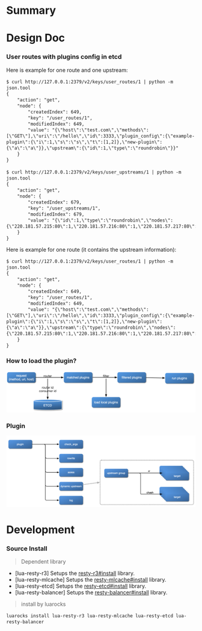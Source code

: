 # Summary

# Design Doc

### User routes with plugins config in etcd

Here is example for one route and one upstream:

```shell
$ curl http://127.0.0.1:2379/v2/keys/user_routes/1 | python -m json.tool
{
    "action": "get",
    "node": {
        "createdIndex": 649,
        "key": "/user_routes/1",
        "modifiedIndex": 649,
        "value": "{\"host\":\"test.com\",\"methods\":[\"GET\"],\"uri\":\"/hello\",\"id\":3333,\"plugin_config\":{\"example-plugin\":{\"i\":1,\"s\":\"s\",\"t\":[1,2]},\"new-plugin\":{\"a\":\"a\"}},\"upstream\":{\"id\":1,\"type\":\"roundrobin\"}}"
    }
}

$ curl http://127.0.0.1:2379/v2/keys/user_upstreams/1 | python -m json.tool
{
    "action": "get",
    "node": {
        "createdIndex": 679,
        "key": "/user_upstreams/1",
        "modifiedIndex": 679,
        "value": "{\"id\":1,\"type\":\"roundrobin\",\"nodes\":{\"220.181.57.215:80\":1,\"220.181.57.216:80\":1,\"220.181.57.217:80\":1}}"
    }
}
```

Here is example for one route (it contains the upstream information):

```
$ curl http://127.0.0.1:2379/v2/keys/user_routes/1 | python -m json.tool
{
    "action": "get",
    "node": {
        "createdIndex": 649,
        "key": "/user_routes/1",
        "modifiedIndex": 649,
        "value": "{\"host\":\"test.com\",\"methods\":[\"GET\"],\"uri\":\"/hello\",\"id\":3333,\"plugin_config\":{\"example-plugin\":{\"i\":1,\"s\":\"s\",\"t\":[1,2]},\"new-plugin\":{\"a\":\"a\"}},\"upstream\":{\"type\":\"roundrobin\",\"nodes\":{\"220.181.57.215:80\":1,\"220.181.57.216:80\":1,\"220.181.57.217:80\":1}}}"
    }
}
```

### How to load the plugin?

![](doc/flow-load-plugin.png)

### Plugin

![](doc/flow-plugin-internal.png)


# Development

### Source Install

> Dependent library

* [lua-resty-r3] Setups the [resty-r3#install](https://github.com/iresty/lua-resty-r3#install) library.
* [lua-resty-mlcache] Setups the [resty-mlcache#install](https://github.com/iresty/lua-resty-mlcache#installation) library.
* [lua-resty-etcd] Setups the [resty-etcd#install](https://github.com/iresty/lua-resty-etcd#install) library.
* [lua-resty-balancer] Setups the [resty-balancer#install](https://github.com/iresty/lua-resty-balancer#installation) library.

> install by luarocks

```shell
luarocks install lua-resty-r3 lua-resty-mlcache lua-resty-etcd lua-resty-balancer
```
